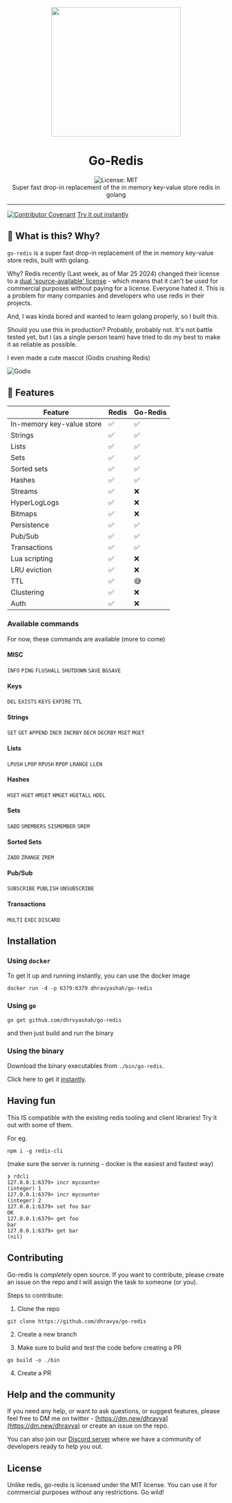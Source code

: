 <div align="center">
<!-- logo -->
<img src = "assets/icon.png" width="300">
<h1 align="center">Go-Redis</h1>
<img alt="License: MIT" src="https://img.shields.io/badge/License-MIT-yellow.svg" /><br> 
Super fast drop-in replacement of the in memory key-value store redis in golang
</div>

***
[![Contributor Covenant](https://img.shields.io/badge/Contributor%20Covenant-2.1-4baaaa.svg)](code_of_conduct.md)
[Try it out instantly](#installation)

## 👀 What is this? Why?
`go-redis` is a super fast drop-in replacement of the in memory key-value store redis, built with golang.

Why? 
Redis recently (Last week, as of Mar 25 2024) changed their license to a [dual 'source-available' license](https://news.ycombinator.com/item?id=39772562) - which means that it can't be used for commercial purposes without paying for a license. Everyone hated it. This is a problem for many companies and developers who use redis in their projects. 

And, I was kinda bored and wanted to learn golang properly, so I built this.

Should you use this in production? Probably, probably not. It's not battle tested yet, but i (as a single person team) have tried to do my best to make it as reliable as possible.

I even made a cute mascot (Godis crushing Redis)

![Godis](assets/godis.png)

## 📜 Features

| Feature                   | Redis | Go-Redis |
| ------------------------- | ----- | -------- |
| In-memory key-value store | ✅     | ✅        |
| Strings                   | ✅     | ✅        |
| Lists                     | ✅     | ✅        |
| Sets                      | ✅     | ✅        |
| Sorted sets               | ✅     | ✅        |
| Hashes                    | ✅     | ✅        |
| Streams                   | ✅     | ❌        |
| HyperLogLogs              | ✅     | ❌        |
| Bitmaps                   | ✅     | ❌        |
| Persistence               | ✅     | ✅        |
| Pub/Sub                   | ✅     | ✅        |
| Transactions              | ✅     | ✅        |
| Lua scripting             | ✅     | ❌        |
| LRU eviction              | ✅     | ❌        |
| TTL                       | ✅     | 😅        |
| Clustering                | ✅     | ❌        |
| Auth                      | ✅     | ❌        |

### Available commands

For now, these commands are available (more to come)

#### MISC
`INFO` `PING` `FLUSHALL` `SHUTDOWN` `SAVE` `BGSAVE`

#### Keys
`DEL` `EXISTS` `KEYS` `EXPIRE` `TTL`

#### Strings
`SET` `GET` `APPEND` `INCR` `INCRBY` `DECR` `DECRBY` `MSET` `MGET`

#### Lists
`LPUSH` `LPOP` `RPUSH` `RPOP` `LRANGE` `LLEN`

#### Hashes
`HSET` `HGET` `HMSET` `HMGET` `HGETALL` `HDEL`

#### Sets
`SADD` `SMEMBERS` `SISMEMBER` `SREM`

#### Sorted Sets
`ZADD` `ZRANGE` `ZREM`

#### Pub/Sub
`SUBSCRIBE` `PUBLISH` `UNSUBSCRIBE`

#### Transactions
`MULTI` `EXEC` `DISCARD`

## Installation

### Using `docker`
To get it up and running instantly, you can use the docker image

```
docker run -d -p 6379:6379 dhravyashah/go-redis
```

### Using `go`

```
go get github.com/dhrvyashah/go-redis
```

and then just build and run the binary


### Using the binary

Download the binary executables from `./bin/go-redis`.

Click here to get it [instantly](
    https://github.com/dhrvyashah/go-redis/releases/download/v0.1.0/go-redis-0.1.0-linux-amd64.tar.gz).


## Having fun

This IS compatible with the existing redis tooling and client libraries! Try it out with some of them.

For eg.
```
npm i -g redis-cli
```
(make sure the server is running - docker is the easiest and fastest way)
```
❯ rdcli
127.0.0.1:6379> incr mycounter
(integer) 1
127.0.0.1:6379> incr mycounter
(integer) 2
127.0.0.1:6379> set foo bar
OK
127.0.0.1:6379> get foo
bar
127.0.0.1:6379> get bar
(nil)
```

## Contributing
Go-redis is *completely* open source. If you want to contribute, please create an issue on the repo and I will assign the task to someone (or you).

Steps to contribute:
1. Clone the repo
```
git clone https://github.com/dhravya/go-redis
```

2. Create a new branch

3. Make sure to build and test the code before creating a PR
```
go build -o ./bin
```

4. Create a PR

## Help and the community
If you need any help, or want to ask questions, or suggest features, please feel free to DM me on twitter - [https://dm.new/dhravya](https://dm.new/dhravya) or create an issue on the repo.

You can also join our [Discord server](https://discord.gg/z7MZYhmx6w) where we have a community of developers ready to help you out.

## License

Unlike redis, go-redis is licensed under the MIT license. You can use it for commercial purposes without any restrictions. Go wild!